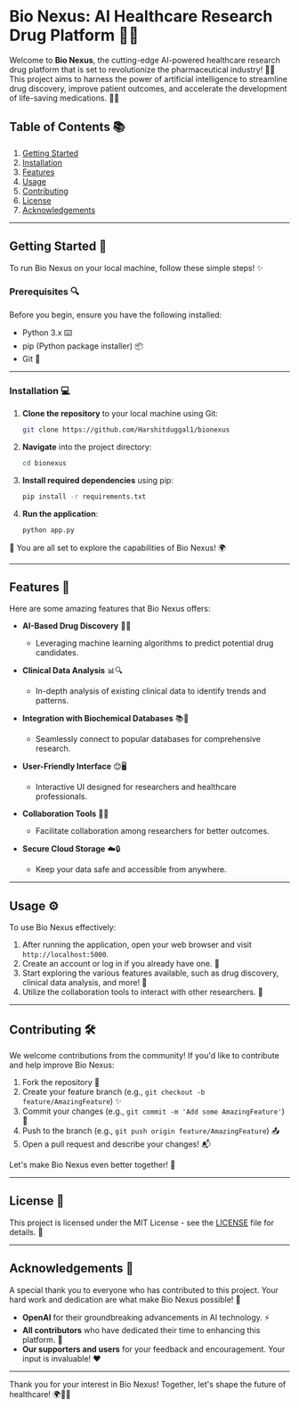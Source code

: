 # Bio Nexus: AI Healthcare Research Drug Platform 🚀💊

Welcome to **Bio Nexus**, the cutting-edge AI-powered healthcare research drug platform that is set to revolutionize the pharmaceutical industry! 🏥💉 This project aims to harness the power of artificial intelligence to streamline drug discovery, improve patient outcomes, and accelerate the development of life-saving medications. 🌟🧬

## Table of Contents 📚
1. [Getting Started](#getting-started)
2. [Installation](#installation)
3. [Features](#features)
4. [Usage](#usage)
5. [Contributing](#contributing)
6. [License](#license)
7. [Acknowledgements](#acknowledgements)

---

## Getting Started 🏁

To run Bio Nexus on your local machine, follow these simple steps! ✨

### Prerequisites 🔍

Before you begin, ensure you have the following installed:
- Python 3.x ⌨️
- pip (Python package installer) 📦
- Git 🥳

---

### Installation 💻

1. **Clone the repository** to your local machine using Git:

    ```bash
    git clone https://github.com/Harshitduggal1/bionexus
    ```

2. **Navigate** into the project directory:

    ```bash
    cd bionexus
    ```

3. **Install required dependencies** using pip:

    ```bash
    pip install -r requirements.txt
    ```

4. **Run the application**:

    ```bash
    python app.py
    ```

🎉 You are all set to explore the capabilities of Bio Nexus! 🌍

---

## Features 🌈

Here are some amazing features that Bio Nexus offers:

- **AI-Based Drug Discovery** 🤖💡
  - Leveraging machine learning algorithms to predict potential drug candidates.
  
- **Clinical Data Analysis** 📊🔍
  - In-depth analysis of existing clinical data to identify trends and patterns.
  
- **Integration with Biochemical Databases** 📚🧪
  - Seamlessly connect to popular databases for comprehensive research.
  
- **User-Friendly Interface** 😊🖥️
  - Interactive UI designed for researchers and healthcare professionals.
  
- **Collaboration Tools** 🤝🌐
  - Facilitate collaboration among researchers for better outcomes.

- **Secure Cloud Storage** ☁️🔒
  - Keep your data safe and accessible from anywhere.

---

## Usage ⚙️

To use Bio Nexus effectively:

1. After running the application, open your web browser and visit `http://localhost:5000`.
2. Create an account or log in if you already have one. 🔑
3. Start exploring the various features available, such as drug discovery, clinical data analysis, and more! 🌟
4. Utilize the collaboration tools to interact with other researchers. 🤗

---

## Contributing 🛠️

We welcome contributions from the community! If you'd like to contribute and help improve Bio Nexus:

1. Fork the repository 🍴
2. Create your feature branch (e.g., `git checkout -b feature/AmazingFeature`) ✨
3. Commit your changes (e.g., `git commit -m 'Add some AmazingFeature'`) 📜
4. Push to the branch (e.g., `git push origin feature/AmazingFeature`) 📤
5. Open a pull request and describe your changes! 📬

Let's make Bio Nexus even better together! 🥳

---

## License 📄

This project is licensed under the MIT License - see the [LICENSE](LICENSE) file for details. 📝

---

## Acknowledgements 🙏

A special thank you to everyone who has contributed to this project. Your hard work and dedication are what make Bio Nexus possible! 🌈

- **OpenAI** for their groundbreaking advancements in AI technology. ⚡
- **All contributors** who have dedicated their time to enhancing this platform. 👏
- **Our supporters and users** for your feedback and encouragement. Your input is invaluable! ❤️

---

Thank you for your interest in Bio Nexus! Together, let's shape the future of healthcare! 🌍💖✨
